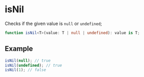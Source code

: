 # isNil

Checks if the given value is `null` or `undefined`;

```typescript
function isNil<T>(value: T | null | undefined): value is T;
```

## Example

```typescript
isNil(null); // true
isNil(undefined); // true
isNil(1); // false
```
